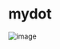 # mydot

![image](https://github.com/DreamMaoMao/mydot/assets/30348075/7e396bc8-d58f-4a30-88de-509e9ec510eb)
